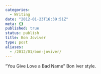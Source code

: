 ```yaml
---
categories:
  - Writing
date: "2012-01-23T16:39:51Z"
meta: {}
published: true
status: publish
title: Bon Joviver
type: post
aliases:
  - /2012/01/bon-joviver/
---
```

<p>“You Give Love a Bad Name” Bon Iver style.</p>
